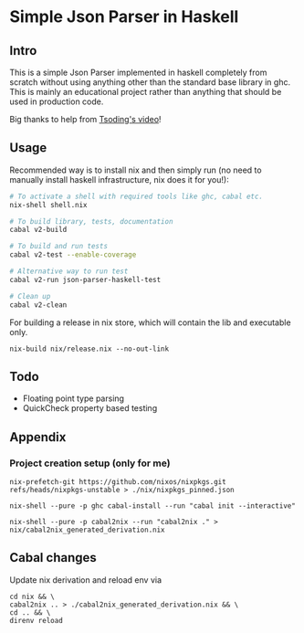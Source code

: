 # Simple Json Parser in Haskell

## Intro

This is a simple Json Parser implemented in haskell completely from scratch without using anything other than the standard base library in ghc. This is mainly an educational project rather than anything that should be used in production code.

Big thanks to help from [Tsoding's video](https://www.youtube.com/watch?v=N9RUqGYuGfw)!

## Usage

Recommended way is to install nix and then simply run (no need to manually install haskell infrastructure, nix does it for you!):

```bash
# To activate a shell with required tools like ghc, cabal etc.
nix-shell shell.nix

# To build library, tests, documentation
cabal v2-build

# To build and run tests
cabal v2-test --enable-coverage

# Alternative way to run test
cabal v2-run json-parser-haskell-test

# Clean up
cabal v2-clean
```

For building a release in nix store, which will contain the lib and executable only.

```
nix-build nix/release.nix --no-out-link
```
## Todo

- Floating point type parsing
- QuickCheck property based testing

## Appendix
### Project creation setup (only for me)

```
nix-prefetch-git https://github.com/nixos/nixpkgs.git refs/heads/nixpkgs-unstable > ./nix/nixpkgs_pinned.json

nix-shell --pure -p ghc cabal-install --run "cabal init --interactive"

nix-shell --pure -p cabal2nix --run "cabal2nix ." > nix/cabal2nix_generated_derivation.nix
```

## Cabal changes

Update nix derivation and reload env via

```
cd nix && \
cabal2nix .. > ./cabal2nix_generated_derivation.nix && \
cd .. && \
direnv reload
```
